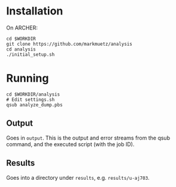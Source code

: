 Installation
============

On ARCHER:

    cd $WORKDIR
    git clone https://github.com/markmuetz/analysis
    cd analysis
    ./initial_setup.sh
    
Running
=======

    cd $WORKDIR/analysis
    # Edit settings.sh
    qsub analyze_dump.pbs
    
Output
------

Goes in `output`. This is the output and error streams from the qsub command, and the executed script (with the job ID).

Results
-------

Goes into a directory under `results`, e.g. `results/u-aj703`.